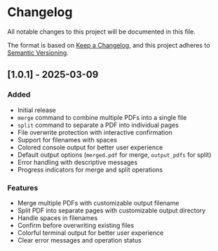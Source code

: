 # Changelog

All notable changes to this project will be documented in this file.

The format is based on [Keep a Changelog](https://keepachangelog.com/en/1.0.0/),
and this project adheres to [Semantic Versioning](https://semver.org/spec/v2.0.0.html).

## [1.0.1] - 2025-03-09

### Added
- Initial release
- `merge` command to combine multiple PDFs into a single file
- `split` command to separate a PDF into individual pages
- File overwrite protection with interactive confirmation
- Support for filenames with spaces
- Colored console output for better user experience
- Default output options (`merged.pdf` for merge, `output_pdfs` for split)
- Error handling with descriptive messages
- Progress indicators for merge and split operations

### Features
- Merge multiple PDFs with customizable output filename
- Split PDF into separate pages with customizable output directory
- Handle spaces in filenames
- Confirm before overwriting existing files
- Colorful terminal output for better user experience
- Clear error messages and operation status 